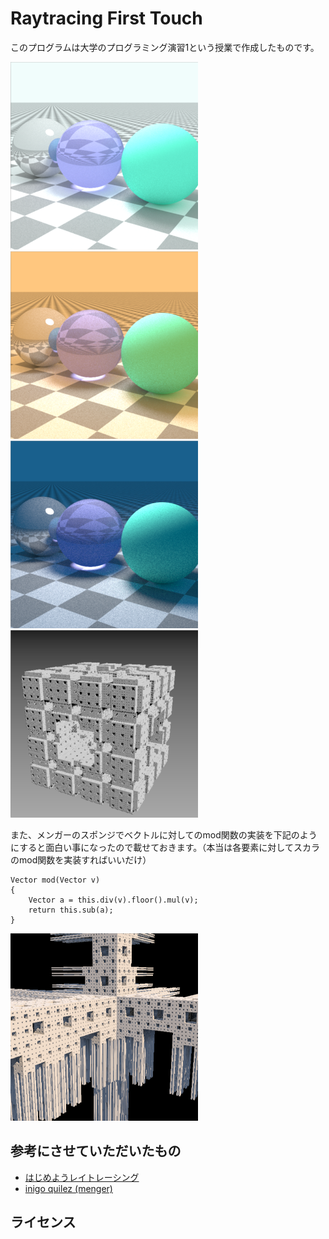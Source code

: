 # Raytracing First Touch
このプログラムは大学のプログラミング演習1という授業で作成したものです。  
  
<img src='screenshot/afternoon.png' width='300px'>
<img src='screenshot/evening.png' width='300px'>
<img src='screenshot/night.png' width='300px'>
<img src='screenshot/menger.png' width='300px'>  
  
また、メンガーのスポンジでベクトルに対してのmod関数の実装を下記のようにすると面白い事になったので載せておきます。（本当は各要素に対してスカラのmod関数を実装すればいいだけ）  
```processing
Vector mod(Vector v)
{
    Vector a = this.div(v).floor().mul(v);
    return this.sub(a);
}
```
<img src='screenshot/funMenger.png' width='300px'>  
  
## 参考にさせていただいたもの

- [はじめようレイトレーシング](http://raytracing.xyz)
- [inigo quilez (menger)](http://iquilezles.org/www/articles/menger/menger.htm)

## ライセンス